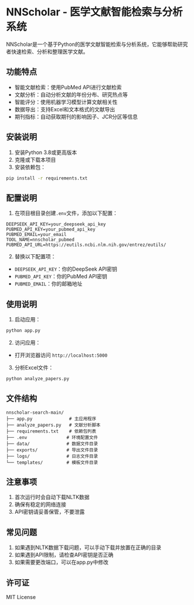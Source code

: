 # NNScholar - 医学文献智能检索与分析系统

NNScholar是一个基于Python的医学文献智能检索与分析系统，它能够帮助研究者快速检索、分析和整理医学文献。

## 功能特点

- 智能文献检索：使用PubMed API进行文献检索
- 文献分析：自动分析文献的年份分布、研究热点等
- 智能评分：使用机器学习模型计算文献相关性
- 数据导出：支持Excel和文本格式的文献导出
- 期刊指标：自动获取期刊的影响因子、JCR分区等信息

## 安装说明

1. 安装Python 3.8或更高版本
2. 克隆或下载本项目
3. 安装依赖包：
```bash
pip install -r requirements.txt
```

## 配置说明

1. 在项目根目录创建`.env`文件，添加以下配置：
```
DEEPSEEK_API_KEY=your_deepseek_api_key
PUBMED_API_KEY=your_pubmed_api_key
PUBMED_EMAIL=your_email
TOOL_NAME=nnscholar_pubmed
PUBMED_API_URL=https://eutils.ncbi.nlm.nih.gov/entrez/eutils/
```

2. 替换以下配置项：
- `DEEPSEEK_API_KEY`：你的DeepSeek API密钥
- `PUBMED_API_KEY`：你的PubMed API密钥
- `PUBMED_EMAIL`：你的邮箱地址

## 使用说明

1. 启动应用：
```bash
python app.py
```

2. 访问应用：
- 打开浏览器访问 `http://localhost:5000`

3. 分析Excel文件：
```bash
python analyze_papers.py
```

## 文件结构

```
nnscholar-search-main/
├── app.py              # 主应用程序
├── analyze_papers.py   # 文献分析脚本
├── requirements.txt    # 依赖包列表
├── .env               # 环境配置文件
├── data/              # 数据文件目录
├── exports/           # 导出文件目录
├── logs/              # 日志文件目录
└── templates/         # 模板文件目录
```

## 注意事项

1. 首次运行时会自动下载NLTK数据
2. 确保有稳定的网络连接
3. API密钥请妥善保管，不要泄露

## 常见问题

1. 如果遇到NLTK数据下载问题，可以手动下载并放置在正确的目录
2. 如果遇到API限制，请检查API密钥是否正确
3. 如果需要更改端口，可以在app.py中修改

## 许可证

MIT License
